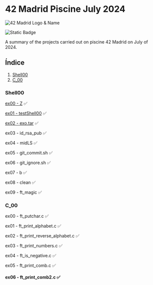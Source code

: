 # 42 Madrid Piscine July 2024

![42 Madrid Logo & Name](https://i.imgur.com/zmCAmkw.png)

![Static Badge](https://img.shields.io/badge/42_Madrid-Student-green?style=flat)

A summary of the projects carried out on piscine 42 Madrid on July of 2024.

## Índice

1. [Shell00](#Shell00)
2. [C_00](#C_00)

### Shell00 <div id='Shell00' />
[ex00 - Z](https://github.com/DjSurgeon/Pool_Madrid/tree/main/Shell_00/ex00) ✅

[ex01 - testShell00](https://github.com/DjSurgeon/Pool_Madrid/tree/main/Shell_00/ex01) ✅

[ex02 - exo.tar](https://github.com/DjSurgeon/Pool_Madrid/tree/main/Shell_00/ex02) ✅

ex03 - id_rsa_pub ✅

ex04 - midLS ✅

ex05 - git_commit.sh ✅

ex06 - git_ignore.sh ✅

ex07 - b ✅

ex08 - clean ✅

ex09 - ft_magic ✅

### C_00 <div id='C_00'/>
ex00 - ft_putchar.c ✅

ex01 - ft_print_alphabet.c ✅

ex02 - ft_print_reverse_alphabet.c ✅

ex03 - ft_print_numbers.c ✅

ex04 - ft_is_negative.c ✅

ex05 - ft_print_comb.c ✅

#### ex06 - ft_print_comb2.c ✅
